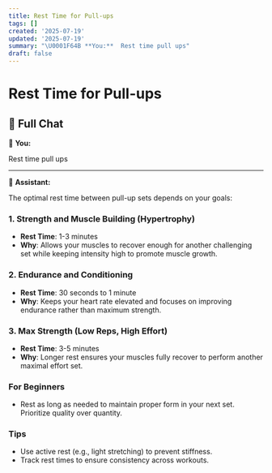 ```yaml
---
title: Rest Time for Pull-ups
tags: []
created: '2025-07-19'
updated: '2025-07-19'
summary: "\U0001F64B **You:**  Rest time pull ups"
draft: false
---
```


# Rest Time for Pull-ups

## 🧠 Full Chat

🙋 **You:**

Rest time pull ups

---

🤖 **Assistant:**

The optimal rest time between pull-up sets depends on your goals:  

### **1. Strength and Muscle Building (Hypertrophy)**  
- **Rest Time**: 1-3 minutes  
- **Why**: Allows your muscles to recover enough for another challenging set while keeping intensity high to promote muscle growth.  

### **2. Endurance and Conditioning**  
- **Rest Time**: 30 seconds to 1 minute  
- **Why**: Keeps your heart rate elevated and focuses on improving endurance rather than maximum strength.  

### **3. Max Strength (Low Reps, High Effort)**  
- **Rest Time**: 3-5 minutes  
- **Why**: Longer rest ensures your muscles fully recover to perform another maximal effort set.  

### **For Beginners**  
- Rest as long as needed to maintain proper form in your next set. Prioritize quality over quantity.  

### **Tips**  
- Use active rest (e.g., light stretching) to prevent stiffness.  
- Track rest times to ensure consistency across workouts.